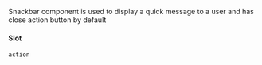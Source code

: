 Snackbar component is used to display a quick message to a user and has close action button by default

#### Slot

`action`
